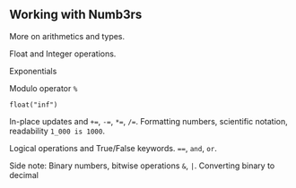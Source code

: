 ## Working with Numb3rs

More on arithmetics and types.

Float and Integer operations.

Exponentials

Modulo operator `%`

`float("inf")`

In-place updates and `+=`, `-=`, `*=`, `/=`. Formatting numbers, scientific
notation, readability `1_000 is 1000`.

Logical operations and True/False keywords. `==`, `and`, `or`.

Side note: Binary numbers, bitwise operations `&`, `|`. Converting binary to decimal
